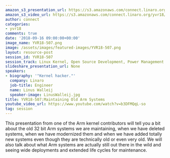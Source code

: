 ```yaml
---
amazon_s3_presentation_url: https://s3.amazonaws.com/connect.linaro.org/yvr18/presentations/yvr18-507.pdf
amazon_s3_video_url: https://s3.amazonaws.com/connect.linaro.org/yvr18/videos/yvr18-507.mp4
author: connect
categories:
- yvr18
comments: true
date: '2018-09-16 09:00:00+00:00'
image_name: YVR18-507.png
image: /assets/images/featured-images/YVR18-507.png
layout: resource-post
session_id: YVR18-507
session_track: Linux Kernel, Open Source Development, Power Management
slideshare_presentation_url: None
speakers:
- biography: '"Kernel hacker."'
  company: Linaro
  job-title: Engineer
  name: Linus Walleij
  speaker-image: LinusWalleij.jpg
title: YVR18-507:Maintaining Old Arm Systems
youtube_video_url: https://www.youtube.com/watch?v=b3DFMQqL-so
tag: session
---
```


This presentation from one of the Arm kernel contributors will tell you a bit about the old 32 bit Arm systems we are maintaining, when we have deleted systems, when we have modernized them and when we have added totally new systems even though they are technically old or even very old. We will also talk about what Arm systems are actually still out there in the wild and seeing wide deployments and extended life cycles for maintenance.
